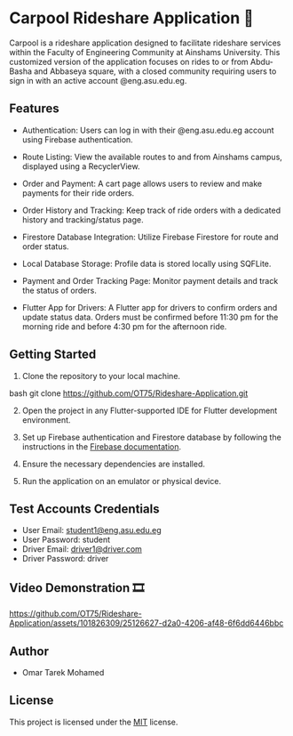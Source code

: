# Carpool Rideshare Application 🚗

Carpool is a rideshare application designed to facilitate rideshare services within the Faculty of Engineering Community at Ainshams University. This customized version of the application focuses on rides to or from Abdu-Basha and Abbaseya square, with a closed community requiring users to sign in with an active account @eng.asu.edu.eg.

## Features

- Authentication: Users can log in with their @eng.asu.edu.eg account using Firebase authentication.

- Route Listing: View the available routes to and from Ainshams campus, displayed using a RecyclerView.

- Order and Payment: A cart page allows users to review and make payments for their ride orders.

- Order History and Tracking: Keep track of ride orders with a dedicated history and tracking/status page.

- Firestore Database Integration: Utilize Firebase Firestore for route and order status.

- Local Database Storage: Profile data is stored locally using SQFLite.

- Payment and Order Tracking Page: Monitor payment details and track the status of orders.

- Flutter App for Drivers: A Flutter app for drivers to confirm orders and update status data. Orders must be confirmed before 11:30 pm for the morning ride and before 4:30 pm for the afternoon ride.



## Getting Started


1) Clone the repository to your local machine.

bash
git clone https://github.com/OT75/Rideshare-Application.git

2) Open the project in any Flutter-supported IDE for Flutter development environment.

3) Set up Firebase authentication and Firestore database by following the instructions in the [Firebase documentation](https://firebase.google.com/docs).

4) Ensure the necessary dependencies are installed.

5) Run the application on an emulator or physical device.

## Test Accounts Credentials

- User Email: student1@eng.asu.edu.eg
- User Password: student
- Driver Email: driver1@driver.com
- Driver Password: driver

## Video Demonstration 🎞
https://github.com/OT75/Rideshare-Application/assets/101826309/25126627-d2a0-4206-af48-6f6dd6446bbc

## Author
- Omar Tarek Mohamed

## License

This project is licensed under the [MIT](https://choosealicense.com/licenses/mit/) license.
